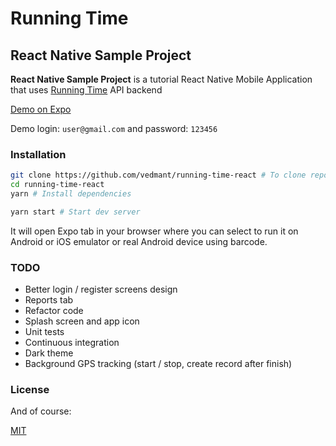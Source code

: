 # Running Time #

## React Native Sample Project ##

**React Native Sample Project** is a tutorial React Native Mobile Application that uses [Running Time](https://github.com/vedmant/running-time) API backend

[Demo on Expo](https://expo.io/@vedmant/running-time)

Demo login: `user@gmail.com` and password: `123456`

### Installation ###

```bash
git clone https://github.com/vedmant/running-time-react # To clone repo
cd running-time-react
yarn # Install dependencies

yarn start # Start dev server
```

It will open Expo tab in your browser where you can select to run it on Android or iOS emulator or real Android device using barcode.

### TODO ###

- Better login / register screens design
- Reports tab
- Refactor code
- Splash screen and app icon
- Unit tests
- Continuous integration
- Dark theme
- Background GPS tracking (start / stop, create record after finish)

### License ###

And of course:

[MIT](LICENSE.md)
